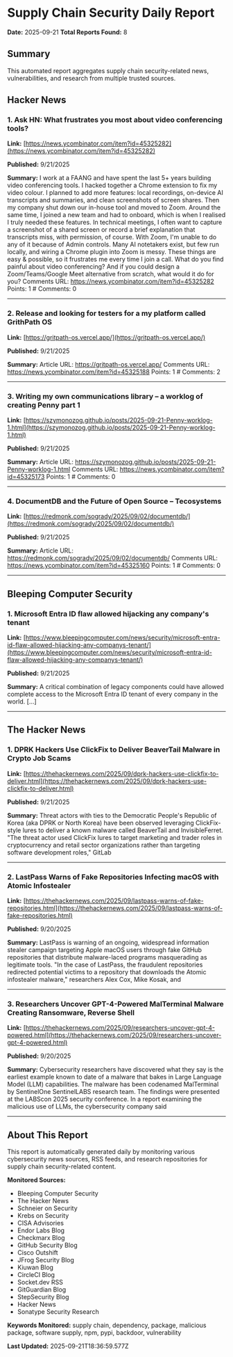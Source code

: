 # Supply Chain Security Daily Report
**Date:** 2025-09-21
**Total Reports Found:** 8

## Summary

This automated report aggregates supply chain security-related news, vulnerabilities, and research from multiple trusted sources.

## Hacker News

### 1. Ask HN: What frustrates you most about video conferencing tools?

**Link:** [https://news.ycombinator.com/item?id=45325282](https://news.ycombinator.com/item?id=45325282)

**Published:** 9/21/2025

**Summary:** I work at a FAANG and have spent the last 5+ years building video conferencing tools. I hacked together a Chrome extension to fix my video colour. I planned to add more features: local recordings, on-device AI transcripts and summaries, and clean screenshots of screen shares. Then my company shut down our in-house tool and moved to Zoom. Around the same time, I joined a new team and had to onboard, which is when I realised I truly needed these features. In technical meetings, I often want to capture a screenshot of a shared screen or record a brief explanation that transcripts miss, with permission, of course. With Zoom, I'm unable to do any of it because of Admin controls. Many AI notetakers exist, but few run locally, and wiring a Chrome plugin into Zoom is messy. These things are easy & possible, so it frustrates me every time I join a call. What do you find painful about video conferencing? And if you could design a Zoom/Teams/Google Meet alternative from scratch, what would it do for you? Comments URL: https://news.ycombinator.com/item?id=45325282 Points: 1 # Comments: 0

---

### 2. Release and looking for testers for a my platform called GrithPath OS

**Link:** [https://gritpath-os.vercel.app/](https://gritpath-os.vercel.app/)

**Published:** 9/21/2025

**Summary:** Article URL: https://gritpath-os.vercel.app/ Comments URL: https://news.ycombinator.com/item?id=45325188 Points: 1 # Comments: 2

---

### 3. Writing my own communications library – a worklog of creating Penny part 1

**Link:** [https://szymonozog.github.io/posts/2025-09-21-Penny-worklog-1.html](https://szymonozog.github.io/posts/2025-09-21-Penny-worklog-1.html)

**Published:** 9/21/2025

**Summary:** Article URL: https://szymonozog.github.io/posts/2025-09-21-Penny-worklog-1.html Comments URL: https://news.ycombinator.com/item?id=45325173 Points: 1 # Comments: 0

---

### 4. DocumentDB and the Future of Open Source – Tecosystems

**Link:** [https://redmonk.com/sogrady/2025/09/02/documentdb/](https://redmonk.com/sogrady/2025/09/02/documentdb/)

**Published:** 9/21/2025

**Summary:** Article URL: https://redmonk.com/sogrady/2025/09/02/documentdb/ Comments URL: https://news.ycombinator.com/item?id=45325160 Points: 1 # Comments: 0

---

## Bleeping Computer Security

### 1. Microsoft Entra ID flaw allowed hijacking any company's tenant

**Link:** [https://www.bleepingcomputer.com/news/security/microsoft-entra-id-flaw-allowed-hijacking-any-companys-tenant/](https://www.bleepingcomputer.com/news/security/microsoft-entra-id-flaw-allowed-hijacking-any-companys-tenant/)

**Published:** 9/21/2025

**Summary:** A critical combination of legacy components could have allowed complete access to the Microsoft Entra ID tenant of every company in the world. [...]

---

## The Hacker News

### 1. DPRK Hackers Use ClickFix to Deliver BeaverTail Malware in Crypto Job Scams

**Link:** [https://thehackernews.com/2025/09/dprk-hackers-use-clickfix-to-deliver.html](https://thehackernews.com/2025/09/dprk-hackers-use-clickfix-to-deliver.html)

**Published:** 9/21/2025

**Summary:** Threat actors with ties to the Democratic People's Republic of Korea (aka DPRK or North Korea) have been observed leveraging ClickFix-style lures to deliver a known malware called BeaverTail and InvisibleFerret. "The threat actor used ClickFix lures to target marketing and trader roles in cryptocurrency and retail sector organizations rather than targeting software development roles," GitLab

---

### 2. LastPass Warns of Fake Repositories Infecting macOS with Atomic Infostealer

**Link:** [https://thehackernews.com/2025/09/lastpass-warns-of-fake-repositories.html](https://thehackernews.com/2025/09/lastpass-warns-of-fake-repositories.html)

**Published:** 9/20/2025

**Summary:** LastPass is warning of an ongoing, widespread information stealer campaign targeting Apple macOS users through fake GitHub repositories that distribute malware-laced programs masquerading as legitimate tools.  "In the case of LastPass, the fraudulent repositories redirected potential victims to a repository that downloads the Atomic infostealer malware," researchers Alex Cox, Mike Kosak, and

---

### 3. Researchers Uncover GPT-4-Powered MalTerminal Malware Creating Ransomware, Reverse Shell

**Link:** [https://thehackernews.com/2025/09/researchers-uncover-gpt-4-powered.html](https://thehackernews.com/2025/09/researchers-uncover-gpt-4-powered.html)

**Published:** 9/20/2025

**Summary:** Cybersecurity researchers have discovered what they say is the earliest example known to date of a malware that bakes in Large Language Model (LLM) capabilities. The malware has been codenamed MalTerminal by SentinelOne SentinelLABS research team. The findings were presented at the LABScon 2025 security conference. In a report examining the malicious use of LLMs, the cybersecurity company said

---

## About This Report

This report is automatically generated daily by monitoring various cybersecurity news sources, RSS feeds, and research repositories for supply chain security-related content.

**Monitored Sources:**
- Bleeping Computer Security
- The Hacker News
- Schneier on Security
- Krebs on Security
- CISA Advisories
- Endor Labs Blog
- Checkmarx Blog
- GitHub Security Blog
- Cisco Outshift
- JFrog Security Blog
- Kiuwan Blog
- CircleCI Blog
- Socket.dev RSS
- GitGuardian Blog
- StepSecurity Blog
- Hacker News
- Sonatype Security Research

**Keywords Monitored:** supply chain, dependency, package, malicious package, software supply, npm, pypi, backdoor, vulnerability

**Last Updated:** 2025-09-21T18:36:59.577Z
